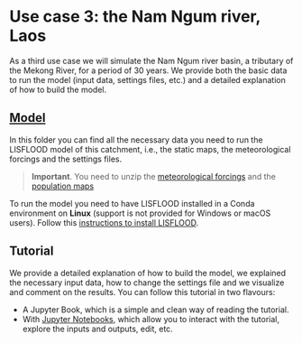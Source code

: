 # Use case 3: the Nam Ngum river, Laos

As a third use case we will simulate the Nam Ngum river basin, a tributary of the Mekong River, for a period of 30 years. We provide both the basic data to run the model (input data, settings files, etc.) and a detailed explanation of how to build the model. 

## [Model](https://github.com/ec-jrc/lisflood-usecases/tree/mekong_usecase/LF_mekong_usecase/model)

In this folder you can find all the necessary data you need to run the LISFLOOD model of this catchment, i.e., the static maps, the meteorological forcings and the settings files. 

> **Important**. You need to unzip the [meteorological forcings](https://github.com/ec-jrc/lisflood-usecases/tree/mekong_usecase/LF_mekong_usecase/model/meteo) and the [population maps](https://github.com/ec-jrc/lisflood-usecases/tree/mekong_usecase/LF_mekong_usecase/model/maps/water_use/pop_daily.zip)

To run the model you need to have LISFLOOD installed in a Conda environment on **Linux** (support is not provided for Windows or macOS users). Follow this [instructions to install LISFLOOD](https://github.com/ec-jrc/lisflood-code).


## Tutorial

We provide a detailed explanation of how to build the model, we explained the necessary input data, how to change the settings file and we visualize and comment on the results. You can follow this tutorial in two flavours:

* A Jupyter Book, which is a simple and clean way of reading the tutorial.
* With [Jupyter Notebooks](https://github.com/ec-jrc/lisflood-usecases/tree/mekong_usecase/LF_mekong_usecase/docs/notebooks), which allow you to interact with the tutorial, explore the inputs and outputs, edit, etc.
